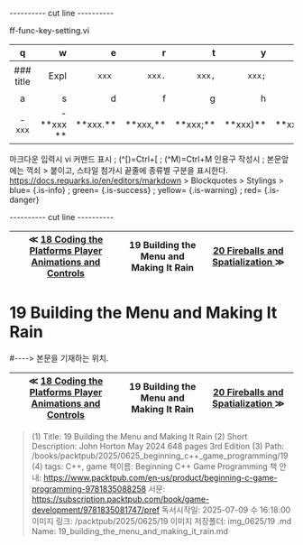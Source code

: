 
---------- cut line ----------

ff-func-key-setting.vi

| q     | w     | e     | r     | t     | y     | u     | i     | o     | p     |
:------:|------:|------:|------:|------:|------:|------:|------:|------:|------:|
|### title | ``` ``` Expl| `xxx `|`xxx.`|`xxx,`|`xxx;`|`xxx)`|`xxx:`|`xxx}`| 없 음 |
| a     | s     | d     | f     | g     | h     | j     | k     | l     |
|- `xxx`|- \*\*xxx \*\*| \*\*xxx.\*\*| \*\*xxx,\*\*| \*\*xxx;\*\*| \*\*xxx)\*\*| \*\*xxx:\*\*| \*\*xxx}\*\*|

마크다운 입력시 vi 커맨드 표시 ; (^[)=Ctrl+[ ; (^M)=Ctrl+M
인용구 작성시 ; 본문앞에는 꺽쇠 > 붙이고, 스타일 첨가시 끝줄에 종류별 구분을 표시한다.
https://docs.requarks.io/en/editors/markdown > Blockquotes > Stylings >
blue= {.is-info} ; green= {.is-success} ; yellow= {.is-warning} ; red= {.is-danger}

---------- cut line ----------

| ≪ [ 18 Coding the Platforms Player Animations and Controls ](/books/packtpub/2025/0625_beginning_c++_game_programming/18) | 19 Building the Menu and Making It Rain | [ 20 Fireballs and Spatialization ](/books/packtpub/2025/0625_beginning_c++_game_programming/20) ≫ |
|:----:|:----:|:----:|

# 19 Building the Menu and Making It Rain
#----> 본문을 기재하는 위치.



| ≪ [ 18 Coding the Platforms Player Animations and Controls ](/books/packtpub/2025/0625_beginning_c++_game_programming/18) | 19 Building the Menu and Making It Rain | [ 20 Fireballs and Spatialization ](/books/packtpub/2025/0625_beginning_c++_game_programming/20) ≫ |
|:----:|:----:|:----:|

> (1) Title: 19 Building the Menu and Making It Rain
> (2) Short Description: John Horton May 2024 648 pages 3rd Edition
> (3) Path: /books/packtpub/2025/0625_beginning_c++_game_programming/19
> (4) tags: C++, game
> 책이름: Beginning C++ Game Programming
> 책 안내: https://www.packtpub.com/en-us/product/beginning-c-game-programming-9781835088258
> 서문: https://subscription.packtpub.com/book/game-development/9781835081747/pref
> 독서시작일: 2025-07-09 수 16:18:00
> 이미지 링크: /packtpub/2025/0625/19
> 이미지 저장폴더: img_0625/19
> .md Name: 19_building_the_menu_and_making_it_rain.md

